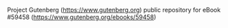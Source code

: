 Project Gutenberg (https://www.gutenberg.org) public repository for
eBook #59458 (https://www.gutenberg.org/ebooks/59458)
